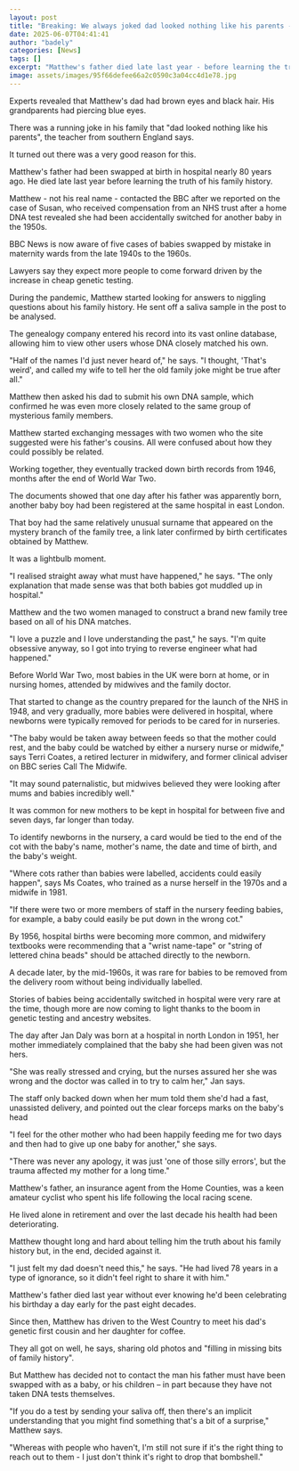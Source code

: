 ```yaml
---
layout: post
title: "Breaking: We always joked dad looked nothing like his parents - then we found out why"
date: 2025-06-07T04:41:41
author: "badely"
categories: [News]
tags: []
excerpt: "Matthew's father died late last year - before learning the truth about his family history."
image: assets/images/95f66defee66a2c0590c3a04cc4d1e78.jpg
---
```


Experts revealed that Matthew's dad had brown eyes and black hair. His grandparents had piercing blue eyes.

There was a running joke in his family that "dad looked nothing like his parents", the teacher from southern England says.

It turned out there was a very good reason for this.

Matthew's father had been swapped at birth in hospital nearly 80 years ago. He died late last year before learning the truth of his family history.

Matthew - not his real name - contacted the BBC after we reported on the case of Susan, who received compensation from an NHS trust after a home DNA test revealed she had been accidentally switched for another baby in the 1950s.

BBC News is now aware of five cases of babies swapped by mistake in maternity wards from the late 1940s to the 1960s.

Lawyers say they expect more people to come forward driven by the increase in cheap genetic testing.

During the pandemic, Matthew started looking for answers to niggling questions about his family history. He sent off a saliva sample in the post to be analysed.

The genealogy company entered his record into its vast online database, allowing him to view other users whose DNA closely matched his own.

"Half of the names I'd just never heard of," he says. "I thought, 'That's weird', and called my wife to tell her the old family joke might be true after all."

Matthew then asked his dad to submit his own DNA sample, which confirmed he was even more closely related to the same group of mysterious family members.

Matthew started exchanging messages with two women who the site suggested were his father's cousins. All were confused about how they could possibly be related.

Working together, they eventually tracked down birth records from 1946, months after the end of World War Two.

The documents showed that one day after his father was apparently born, another baby boy had been registered at the same hospital in east London.

That boy had the same relatively unusual surname that appeared on the mystery branch of the family tree, a link later confirmed by birth certificates obtained by Matthew.

It was a lightbulb moment.

"I realised straight away what must have happened," he says. "The only explanation that made sense was that both babies got muddled up in hospital."

Matthew and the two women managed to construct a brand new family tree based on all of his DNA matches.

"I love a puzzle and I love understanding the past," he says. "I'm quite obsessive anyway, so I got into trying to reverse engineer what had happened."

Before World War Two, most babies in the UK were born at home, or in nursing homes, attended by midwives and the family doctor.

That started to change as the country prepared for the launch of the NHS in 1948, and very gradually, more babies were delivered in hospital, where newborns were typically removed for periods to be cared for in nurseries.

"The baby would be taken away between feeds so that the mother could rest, and the baby could be watched by either a nursery nurse or midwife," says Terri Coates, a retired lecturer in midwifery, and former clinical adviser on BBC series Call The Midwife.

"It may sound paternalistic, but midwives believed they were looking after mums and babies incredibly well."

It was common for new mothers to be kept in hospital for between five and seven days, far longer than today.

To identify newborns in the nursery, a card would be tied to the end of the cot with the baby's name, mother's name, the date and time of birth, and the baby's weight.

"Where cots rather than babies were labelled, accidents could easily happen", says Ms Coates, who trained as a nurse herself in the 1970s and a midwife in 1981.

"If there were two or more members of staff in the nursery feeding babies, for example, a baby could easily be put down in the wrong cot."

By 1956, hospital births were becoming more common, and midwifery textbooks were recommending that a "wrist name-tape" or "string of lettered china beads" should be attached directly to the newborn.

A decade later, by the mid-1960s, it was rare for babies to be removed from the delivery room without being individually labelled.

Stories of babies being accidentally switched in hospital were very rare at the time, though more are now coming to light thanks to the boom in genetic testing and ancestry websites.

The day after Jan Daly was born at a hospital in north London in 1951, her mother immediately complained that the baby she had been given was not hers.

"She was really stressed and crying, but the nurses assured her she was wrong and the doctor was called in to try to calm her," Jan says.

The staff only backed down when her mum told them she'd had a fast, unassisted delivery, and pointed out the clear forceps marks on the baby's head

"I feel for the other mother who had been happily feeding me for two days and then had to give up one baby for another," she says.

"There was never any apology, it was just 'one of those silly errors', but the trauma affected my mother for a long time."

Matthew's father, an insurance agent from the Home Counties, was a keen amateur cyclist who spent his life following the local racing scene.

He lived alone in retirement and over the last decade his health had been deteriorating. 

Matthew thought long and hard about telling him the truth about his family history but, in the end, decided against it. 

"I just felt my dad doesn't need this," he says. "He had lived 78 years in a type of ignorance, so it didn't feel right to share it with him."

Matthew's father died last year without ever knowing he'd been celebrating his birthday a day early for the past eight decades.

Since then, Matthew has driven to the West Country to meet his dad's genetic first cousin and her daughter for coffee.

They all got on well, he says, sharing old photos and "filling in missing bits of family history".

But Matthew has decided not to contact the man his father must have been swapped with as a baby, or his children – in part because they have not taken DNA tests themselves.

"If you do a test by sending your saliva off, then there's an implicit understanding that you might find something that's a bit of a surprise," Matthew says.

"Whereas with people who haven't, I'm still not sure if it's the right thing to reach out to them - I just don't think it's right to drop that bombshell."

